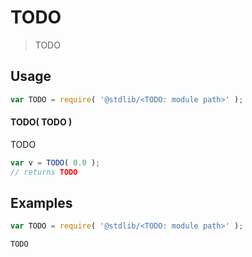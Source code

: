 # TODO

> TODO


<!-- <intro> -->

<!-- </intro> -->


<!-- <usage> -->

## Usage

``` javascript
var TODO = require( '@stdlib/<TODO: module path>' );
```

#### TODO( TODO )

TODO

``` javascript
var v = TODO( 0.0 );
// returns TODO
```

<!-- </usage> -->


<!-- <examples> -->

## Examples

``` javascript
var TODO = require( '@stdlib/<TODO: module path>' );

TODO
```

<!-- </examples> -->


<!-- <links> -->

<!-- </links> -->
